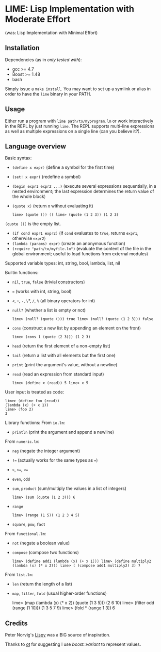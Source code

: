 LIME: Lisp Implementation with Moderate Effort
==============================================
(was: Lisp Implementation with Minimal Effort)

Installation
------------

Dependencies (as in *only tested with*):

- gcc >= 4.7
- Boost >= 1.48
- bash 

Simply issue a `make install`. You may want to set up a symlink or alias in order to have the `lime` binary in your PATH.

Usage
-----

Either run a program with `lime path/to/myprogram.lm` or work interactively in the REPL by just running `lime`.
The REPL supports multi-line expressions as well as multiple expressions on a single line (can you believe it?).

Language overview
-----------------

Basic syntax:

- `(define x expr)` (define a symbol for the first time)
- `(set! x expr)` (redefine a symbol)
- `(begin expr1 expr2 ...)` (execute several expressions sequentially, in a nested environment; the last expression determines the return value of the whole block)
- `(quote x)` (return x without evaluating it)

    `lime> (quote ())
    ()
    lime> (quote (1 2 3))
    (1 2 3)`

`(quote ())` is the empty list.

- `(if cond expr1 expr2)` (if `cond` evaluates to `true`, returns `expr1`, otherwise `expr2`)
- `(lambda (params) expr)` (create an anonymous function)
- `(require "path/to/myfile.lm")` (evaluate the content of the file in the global environment; useful to load functions from external modules)

Supported variable types: int, string, bool, lambda, list, nil

Builtin functions:

- `nil`, `true`, `false` (trivial constructors)
- `=` (works with int, string, bool)
- `<`, `+`, `-`, `\`*, `/`, `%` (all binary operators for int)
- `null?` (whether a list is empty or not)

    `lime> (null? (quote ()))
    true
    lime> (null? (quote (1 2 3)))
    false`
  
- `cons` (construct a new list by appending an element on the front)

    `lime> (cons 1 (quote (2 3)))
    (1 2 3)`

- `head` (return the first element of a non-empty list)
- `tail` (return a list with all elements but the first one)
- `print` (print the argument's value, without a newline)
- `read` (read an expression from standard input)

    `lime> (define x (read))
    5
    lime> x
    5`

User input is treated as code:

    lime> (define foo (read))
    (lambda (x) (+ x 1))
    lime> (foo 2)
    3

Library functions:
From `io.lm`:

- `println` (print the argument and append a newline)

From `numeric.lm`:

- `neg` (negate the integer argument)
- `!=` (actually works for the same types as `=`)
- `>`, `>=`, `<=`
- `even`, `odd`
- `sum`, `product` (sum/multiply the values in a list of integers)

    `lime> (sum (quote (1 2 3)))
    6`

- `range`

    `lime> (range (1 5))
    (1 2 3 4 5)`

- `square`, `pow`, `fact`

From `functional.lm`:

- `not` (negate a boolean value)
- `compose` (compose two functions)

    `lime> (define add1 (lambda (x) (+ x 1)))
    lime> (define multiply2 (lambda (x) (* x 2)))
    lime> ( (compose add1 multiply2) 3)
    7`

From `list.lm`:
- `len` (return the length of a list)
- `map`, `filter`, `fold` (usual higher-order functions)

    lime> (map (lambda (x) (* x 2)) (quote (1 3 5)))
    (2 6 10)
    lime> (filter odd (range (1 10)))
    (1 3 5 7 9)
    lime> (fold * (range 1 3))
    6

Credits
-------

Peter Norvig's [Lispy](http://norvig.com/lispy.html) was a BIG source of inspiration.

Thanks to [ot](https://github.com/ot) for suggesting I use *boost::variant* to represent values.
